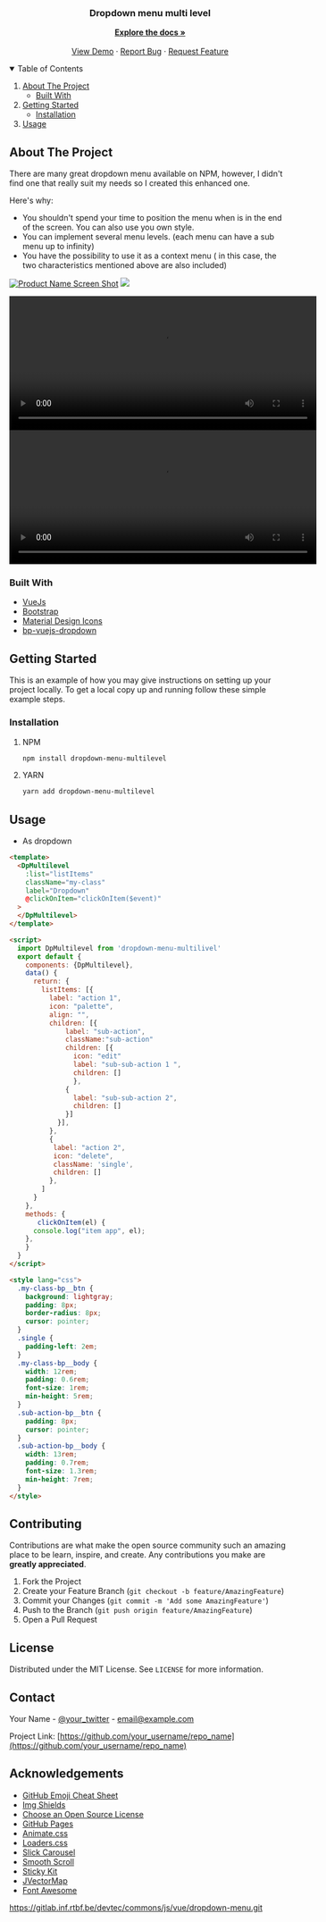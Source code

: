 <!-- PROJECT LOGO -->
<br />
<p align="center">
  <h3 align="center">Dropdown menu multi level</h3>
  <p align="center">
    <a href="https://gitlab.com/Noradi/dropdown-menu-multi-level"><strong>Explore the docs »</strong></a>
    <br />
    <br />
    <a href="https://github.com/othneildrew/Best-README-Template">View Demo</a>
    ·
    <a href="https://gitlab.com/Noradi/dropdown-menu-multi-level/-/issues">Report Bug</a>
    ·
    <a href="https://gitlab.com/Noradi/dropdown-menu-multi-level/-/issues">Request Feature</a>
  </p>
</p>

<!-- TABLE OF CONTENTS -->
<details open="open">
  <summary>Table of Contents </summary>
  <ol>
    <li>
      <a href="#about-the-project">About The Project</a>
      <ul>
        <li><a href="#built-with">Built With</a></li>
      </ul>
    </li>
    <li>
      <a href="#getting-started">Getting Started</a>
      <ul>
        <li><a href="#installation">Installation</a></li>
      </ul>
    </li>
    <li><a href="#usage">Usage</a></li>
  </ol>
</details>

<!-- ABOUT THE PROJECT -->

## About The Project

There are many great dropdown menu available on NPM, however, I didn't find one that really suit my needs so I created this enhanced one.

Here's why:

- You shouldn't spend your time to position the menu when is in the end of the screen. You can also use you own style.
- You can implement several menu levels. (each menu can have a sub menu up to infinity)
- You have the possibility to use it as a context menu ( in this case, the two characteristics mentioned above are also included)

[![Product Name Screen Shot][product-screenshot]]()
![](https://typito.com/share/qRJJdq8E)

<video width="550" height="240" controls>
  <source src="https://g-gs.typito.com/export/f2a87b2c-ad9c-4fa1-bfa1-82093a3c3b48/previews/dash/manifest.mpd" type="application/dash+xml">
</video>


<video width="550" height="240" controls>
  <source src="dropdown-video" type="video/mp4">
</video>

### Built With

- [VueJs](https://vuejs.org)
- [Bootstrap](https://getbootstrap.com)
- [Material Design Icons](https://material.io/resources)
- [bp-vuejs-dropdown](https://brandquad.github.io/bp-vuejs-demo/#/dropdown)

<!-- GETTING STARTED -->

## Getting Started

This is an example of how you may give instructions on setting up your project locally.
To get a local copy up and running follow these simple example steps.

### Installation

1. NPM
   ```sh
   npm install dropdown-menu-multilevel
   ```
2. YARN
   ```sh
   yarn add dropdown-menu-multilevel
   ```

<!-- USAGE EXAMPLES -->

## Usage

- As dropdown

```html
<template>
  <DpMultilevel
    :list="listItems"
    className="my-class"
    label="Dropdown"
    @clickOnItem="clickOnItem($event)"
  >
  </DpMultilevel>
</template>

<script>
  import DpMultilevel from 'dropdown-menu-multilivel'
  export default {
    components: {DpMultilevel},
    data() {
      return: {
        listItems: [{
          label: "action 1",
          icon: "palette",
          align: "",
          children: [{
              label: "sub-action",
              className:"sub-action"
              children: [{
                icon: "edit"
                label: "sub-sub-action 1 ",
                children: []
                },
              {
                label: "sub-sub-action 2",
                children: []
              }]
            }],
          },
          {
           label: "action 2",
           icon: "delete",
           className: 'single',
           children: []
          },
        ]
      }
    },
    methods: {
       clickOnItem(el) {
      console.log("item app", el);
    },
    }
  }
</script>

<style lang="css">
  .my-class-bp__btn {
    background: lightgray;
    padding: 8px;
    border-radius: 8px;
    cursor: pointer;
  }
  .single {
    padding-left: 2em;
  }
  .my-class-bp__body {
    width: 12rem;
    padding: 0.6rem;
    font-size: 1rem;
    min-height: 5rem;
  }
  .sub-action-bp__btn {
    padding: 8px;
    cursor: pointer;
  }
  .sub-action-bp__body {
    width: 13rem;
    padding: 0.7rem;
    font-size: 1.3rem;
    min-height: 7rem;
  }
</style>
```

<!-- CONTRIBUTING -->

## Contributing

Contributions are what make the open source community such an amazing place to be learn, inspire, and create. Any contributions you make are **greatly appreciated**.

1. Fork the Project
2. Create your Feature Branch (`git checkout -b feature/AmazingFeature`)
3. Commit your Changes (`git commit -m 'Add some AmazingFeature'`)
4. Push to the Branch (`git push origin feature/AmazingFeature`)
5. Open a Pull Request

<!-- LICENSE -->

## License

Distributed under the MIT License. See `LICENSE` for more information.

<!-- CONTACT -->

## Contact

Your Name - [@your_twitter](https://twitter.com/your_username) - email@example.com

Project Link: [https://github.com/your_username/repo_name](https://github.com/your_username/repo_name)

<!-- ACKNOWLEDGEMENTS -->

## Acknowledgements

- [GitHub Emoji Cheat Sheet](https://www.webpagefx.com/tools/emoji-cheat-sheet)
- [Img Shields](https://shields.io)
- [Choose an Open Source License](https://choosealicense.com)
- [GitHub Pages](https://pages.github.com)
- [Animate.css](https://daneden.github.io/animate.css)
- [Loaders.css](https://connoratherton.com/loaders)
- [Slick Carousel](https://kenwheeler.github.io/slick)
- [Smooth Scroll](https://github.com/cferdinandi/smooth-scroll)
- [Sticky Kit](http://leafo.net/sticky-kit)
- [JVectorMap](http://jvectormap.com)
- [Font Awesome](https://fontawesome.com)

https://gitlab.inf.rtbf.be/devtec/commons/js/vue/dropdown-menu.git

<!-- MARKDOWN LINKS & IMAGES -->
<!-- https://www.markdownguide.org/basic-syntax/#reference-style-links -->

[contributors-shield]: https://img.shields.io/github/contributors/othneildrew/Best-README-Template.svg?style=for-the-badge
[contributors-url]: https://github.com/othneildrew/Best-README-Template/graphs/contributors
[forks-shield]: https://img.shields.io/github/forks/othneildrew/Best-README-Template.svg?style=for-the-badge
[forks-url]: https://github.com/othneildrew/Best-README-Template/network/members
[stars-shield]: https://img.shields.io/github/stars/othneildrew/Best-README-Template.svg?style=for-the-badge
[stars-url]: https://github.com/othneildrew/Best-README-Template/stargazers
[issues-shield]: https://img.shields.io/github/issues/othneildrew/Best-README-Template.svg?style=for-the-badge
[issues-url]: https://github.com/othneildrew/Best-README-Template/issues
[license-shield]: https://img.shields.io/github/license/othneildrew/Best-README-Template.svg?style=for-the-badge
[license-url]: https://github.com/othneildrew/Best-README-Template/blob/master/LICENSE.txt
[linkedin-shield]: https://img.shields.io/badge/-LinkedIn-black.svg?style=for-the-badge&logo=linkedin&colorB=555
[linkedin-url]: https://linkedin.com/in/othneildrew
[product-screenshot]: images/screenshot.png
[bp-vuejs-dropdown]: https://github.com/borisbutenko/bp-vuejs-dropdown
[bootstrap]: https://getbootstrap.com/
[material-design-icons]: https://material.io/resources/icons/
